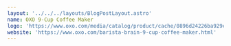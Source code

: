 ```yaml
---
layout: '../../../layouts/BlogPostLayout.astro'
name: OXO 9-Cup Coffee Maker
logo: 'https://www.oxo.com/media/catalog/product/cache/0896d24226ba929ed2cdc43dc64054aa/b/0/b00yeykk8u_8710100v2_9_cup_coffee_maker_-_wirecutter_1.jpg'
website: 'https://www.oxo.com/barista-brain-9-cup-coffee-maker.html'
---
```



